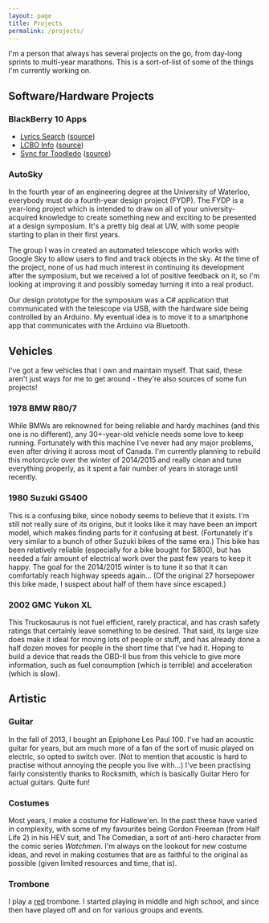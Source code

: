 ```yaml
---
layout: page
title: Projects
permalink: /projects/
---
```


I'm a person that always has several projects on the go, from day-long sprints to multi-year marathons. This is a sort-of-list of some of the things I'm currently working on.

## Software/Hardware Projects ##

### BlackBerry 10 Apps ###

- [Lyrics Search](https://appworld.blackberry.com/webstore/content/59950687) ([source](https://github.com/ryantmer/LyricsSearch))
- [LCBO Info](https://appworld.blackberry.com/webstore/content/59954039) ([source](https://github.com/ryantmer/LCBOInfo))
- [Sync for Toodledo](https://appworld.blackberry.com/webstore/content/59942234) ([source](https://github.com/ryantmer/Sync-for-Toodledo))

### AutoSky ###

In the fourth year of an engineering degree at the University of Waterloo, everybody must do a fourth-year design project (FYDP). The FYDP is a year-long project which is intended to draw on all of your university-acquired knowledge to create something new and exciting to be presented at a design symposium. It's a pretty big deal at UW, with some people starting to plan in their first years. 

The group I was in created an automated telescope which works with Google Sky to allow users to find and track objects in the sky. At the time of the project, none of us had much interest in continuing its development after the symposium, but we received a lot of positive feedback on it, so I'm looking at improving it and possibly someday turning it into a real product.

Our design prototype for the symposium was a C# application that communicated with the telescope via USB, with the hardware side being controlled by an Arduino. My eventual idea is to move it to a smartphone app that communicates with the Arduino via Bluetooth.

## Vehicles ##

I've got a few vehicles that I own and maintain myself. That said, these aren't just ways for me to get around - they're also sources of some fun projects!

### 1978 BMW R80/7 ###

While BMWs are reknowned for being reliable and hardy machines (and this one is no different), any 30+-year-old vehicle needs some love to keep running. Fortunately with this machine I've never had any major problems, even after driving it across most of Canada. I'm currently planning to rebuild this motorcycle over the winter of 2014/2015 and really clean and tune everything properly, as it spent a fair number of years in storage until recently.

### 1980 Suzuki GS400 ###

This is a confusing bike, since nobody seems to believe that it exists. I'm still not really sure of its origins, but it looks like it may have been an import model, which makes finding parts for it confusing at best. (Fortunately it's very similar to a bunch of other Suzuki bikes of the same era.) This bike has been relatively reliable (especially for a bike bought for $800), but has needed a fair amount of electrical work over the past few years to keep it happy. The goal for the 2014/2015 winter is to tune it so that it can comfortably reach highway speeds again... (Of the original 27 horsepower this bike made, I suspect about half of them have since escaped.)

### 2002 GMC Yukon XL ###

This Truckosaurus is not fuel efficient, rarely practical, and has crash safety ratings that certainly leave something to be desired. That said, its large size does make it ideal for moving lots of people or stuff, and has already done a half dozen moves for people in the short time that I've had it. Hoping to build a device that reads the OBD-II bus from this vehicle to give more information, such as fuel consumption (which is terrible) and acceleration (which is slow).

## Artistic ##

### Guitar ###

In the fall of 2013, I bought an Epiphone Les Paul 100. I've had an acoustic guitar for years, but am much more of a fan of the sort of music played on electric, so opted to switch over. (Not to mention that acoustic is hard to practise without annoying the people you live with...) I've been practising fairly consistently thanks to Rocksmith, which is basically Guitar Hero for actual guitars. Quite fun!

### Costumes ###

Most years, I make a costume for Hallowe'en. In the past these have varied in complexity, with some of my favourites being Gordon Freeman (from Half Life 2) in his HEV suit, and The Comedian, a sort of anti-hero character from the comic series _Watchmen_. I'm always on the lookout for new costume ideas, and revel in making costumes that are as faithful to the original as possible (given limited resources and time, that is).

### Trombone ###

I play a [red](http://www.pbone.co.uk/product/jiggs-pbone/) trombone. I started playing in middle and high school, and since then have played off and on for various groups and events.